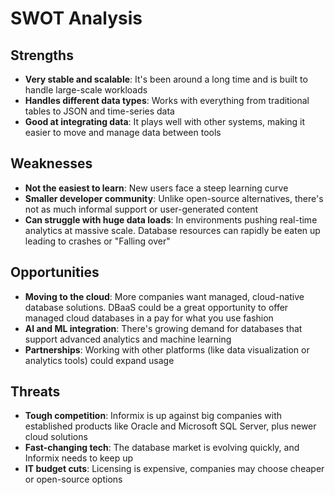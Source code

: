 # SWOT Analysis

## Strengths

- **Very stable and scalable**: It's been around a long time and is built to handle large-scale workloads
- **Handles different data types**: Works with everything from traditional tables to JSON and time-series data
- **Good at integrating data**: It plays well with other systems, making it easier to move and manage data between tools

## Weaknesses

- **Not the easiest to learn**: New users face a steep learning curve
- **Smaller developer community**: Unlike open-source alternatives, there's not as much informal support or user-generated content
- **Can struggle with huge data loads**: In environments pushing real-time analytics at massive scale. Database resources can rapidly be eaten up leading to crashes or "Falling over"

## Opportunities

- **Moving to the cloud**: More companies want managed, cloud-native database solutions. DBaaS could be a great opportunity to offer managed cloud databases in a pay for what you use fashion
- **AI and ML integration**: There's growing demand for databases that support advanced analytics and machine learning
- **Partnerships**: Working with other platforms (like data visualization or analytics tools) could expand usage

## Threats

- **Tough competition**: Informix is up against big companies with established products like Oracle and Microsoft SQL Server, plus newer cloud solutions
- **Fast-changing tech**: The database market is evolving quickly, and Informix needs to keep up
- **IT budget cuts**: Licensing is expensive, companies may choose cheaper or open-source options
